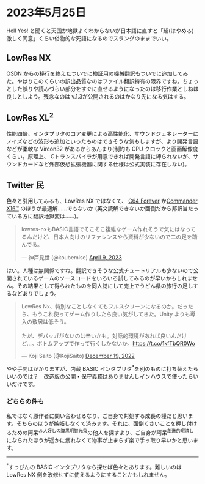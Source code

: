 # 2023年5月25日

Hell Yes! と聞くと天国か地獄よくわからないが日本語に直すと「超(はやめろ)激しく同意」くらい俗物的な死語になるのでスラングのままでいい。

## LowRes NX

[OSDN からの移行を終えた](https://thundervox.github.io/081/lowresnx/)ついでに検証用の機械翻訳もついでに追加してみた。やはりこのくらいの訳出品質なのはファイル翻訳特有の限界ですね。ちょっとした誤りや読みづらい部分をすぐに直せるようになったのは移行作業としねは良しとしよう。残念なのは v.1.3が公開されるのはかなり先になる気はする。

## LowRes XL<sup>2</sup>

性能四倍、インタプリタのコア変更による高性能化、サウンドジェネレーターにノイズなどの波形も追加といったものはできそうな気もしますが、より開発言語などが柔軟な Vircon32 があるからあんまり(制約も CPU クロックと画面解像度くらい。原理上、 Cトランスパイラが用意できれば開発言語に縛られないが、サウンドカードなど外部仮想拡張機器に関する仕様は公式実装に存在しない)。

## Twitter 民

色々と引用してみるも、LowRes NX ではなくて、 [C64 Forever](https://www.c64forever.com/) か[Commander X16™](https://www.commanderx16.com/) のほうが最適解……でもないか (英文読解できないか面倒だから邦訳当たっている方に翻訳地獄変は……)。

<blockquote class="twitter-tweet"><p lang="ja" dir="ltr">lowres-nxもBASIC言語でそこそこ複雑なゲーム作れそうで気にはなってるんだけど、日本人向けのリファレンスやら資料が少ないので二の足を踏んでる。</p>&mdash; 神戸見世 (@koubemise) <a href="https://twitter.com/koubemise/status/1645043681693663235?ref_src=twsrc%5Etfw">April 9, 2023</a></blockquote>

はい。人種は無関係ですね。翻訳できそうな公式チュートリアルも少ないので公開されているゲームのソースコードをいろいろ試してみるのが早いかもしれません。その結果として得られたものを同人誌にして売上でうどん県の旅行の足しするなどありでしょう。

<blockquote class="twitter-tweet"><p lang="ja" dir="ltr">LowRes Nx、特別なことしなくてもフルスクリーンになるのか。だったら、もうこれ使ってゲーム作りしたら良い気がしてきた。Unity よりも導入の敷居は低そう。<br><br>ただ、デバッガがないのは辛いかも。対話的環境があれば良いんだけど…。ボトムアップで作って行くしかないか。<a href="https://t.co/1kfTbQR0Wo">https://t.co/1kfTbQR0Wo</a></p>&mdash; Koji Saito (@KojiSaito) <a href="https://twitter.com/KojiSaito/status/1604848126652579840?ref_src=twsrc%5Etfw">December 19, 2022</a></blockquote>

やや手間はかかりますが、内蔵 BASIC インタプリタ<sup>*</sup>を別のものに打ち替えたらいいのでは？　改造版の公開・保守義務はありませんしインハウスで使ったらいいだけです。

### どちらの件も
私ではなく原作者に問い合わせるなり、ご自身で対処する成長の糧だと思います。そちらのほうが嫉妬しなくて済みます。それに、面倒くさいことを押し付けるための阿呆<sup>お人好しの腹黒明智光秀</sup>の他人を探すより、ご自身が阿呆<sup>創造的暇潰し</sup>になられたほうが遥かに疲れなくて物事が止まらず楽で手っ取り早いかと思います。

---
<sup>*</sup>すっぴんの BASIC インタプリタなら探せば色々とあります。難しいのは LowRes NX 側を改修せずに使えるようにすることかもしれません。

